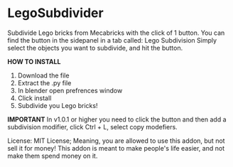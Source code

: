 # LegoSubdivider
Subdivide Lego bricks from Mecabricks with the click of 1 button.
You can find the button in the sidepanel in a tab called: Lego Subdivision
Simply select the objects you want to subdivide, and hit the button.

**HOW TO INSTALL**
1. Download the file
2. Extract the .py file
3. In blender open prefrences window
4. Click install
5. Subdivide you Lego bricks!

**IMPORTANT**
In v1.0.1 or higher you need to click the button and then add a subdivision modifier, click Ctrl + L, select copy modefiers.

License: MIT License;
  Meaning, you are allowed to use this addon, but not sell it for money! This addon is meant to make people's life easier, and not make them spend money on it.
